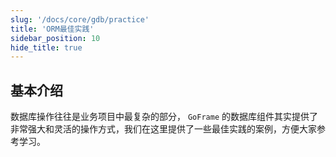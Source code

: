 ```yaml
---
slug: '/docs/core/gdb/practice'
title: 'ORM最佳实践'
sidebar_position: 10
hide_title: true
---
```


## 基本介绍

数据库操作往往是业务项目中最复杂的部分， `GoFrame` 的数据库组件其实提供了非常强大和灵活的操作方式，我们在这里提供了一些最佳实践的案例，方便大家参考学习。

    